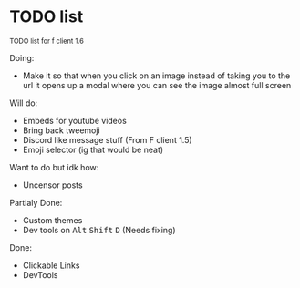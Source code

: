 # TODO list
<sub>TODO list for f client 1.6</sub>


Doing:
 - Make it so that when you click on an image instead of taking you to the url it opens up a modal where you can see the image almost full screen

Will do:
 - Embeds for youtube videos
 - Bring back tweemoji
 - Discord like message stuff (From F client 1.5)
 - Emoji selector (ig that would be neat)


Want to do but idk how:
 - Uncensor posts



Partialy Done:
 - Custom themes
 - Dev tools on <kbd>Alt</kbd> <kbd>Shift</kbd> <kbd>D</kbd> (Needs fixing)

Done:
 - Clickable Links
 - DevTools